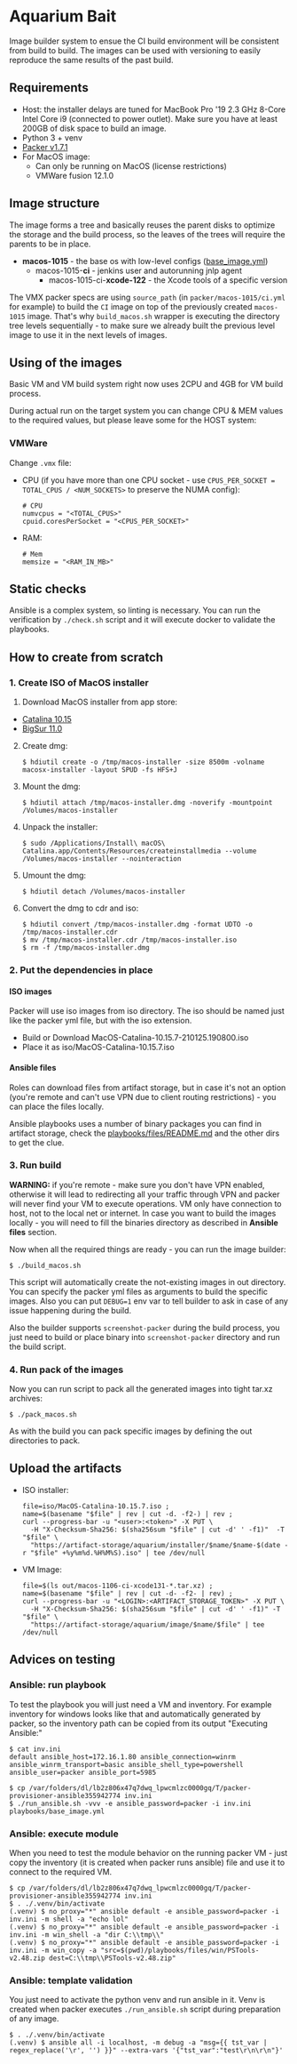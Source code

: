 # Aquarium Bait

Image builder system to ensue the CI build environment will be consistent from build to build. The
images can be used with versioning to easily reproduce the same results of the past build.

## Requirements

* Host: the installer delays are tuned for MacBook Pro '19 2.3 GHz 8-Core Intel Core i9 (connected
  to power outlet). Make sure you have at least 200GB of disk space to build an image.
* Python 3 + venv
* [Packer v1.7.1](https://www.packer.io/downloads)
* For MacOS image:
  * Can only be running on MacOS (license restrictions)
  * VMWare fusion 12.1.0

## Image structure

The image forms a tree and basically reuses the parent disks to optimize the storage and the build
process, so the leaves of the trees will require the parents to be in place.

* **macos-1015** - the base os with low-level configs ([base_image.yml](playbooks/base_image.yml))
   * macos-1015-**ci** - jenkins user and autorunning jnlp agent
      * macos-1015-ci-**xcode-122** - the Xcode tools of a specific version

The VMX packer specs are using `source_path` (in `packer/macos-1015/ci.yml` for example) to build
the `CI` image on top of the previously created `macos-1015` image. That's why `build_macos.sh`
wrapper is executing the directory tree levels sequentially - to make sure we already built the
previous level image to use it in the next levels of images.

## Using of the images

Basic VM and VM build system right now uses 2CPU and 4GB for VM build process.

During actual run on the target system you can change CPU & MEM values to the required values, but
please leave some for the HOST system:

### VMWare

Change `.vmx` file:

* CPU (if you have more than one CPU socket - use `CPUS_PER_SOCKET = TOTAL_CPUS / <NUM_SOCKETS>`
  to preserve the NUMA config):
   ```
   # CPU
   numvcpus = "<TOTAL_CPUS>"
   cpuid.coresPerSocket = "<CPUS_PER_SOCKET>"
   ```
* RAM:
   ```
   # Mem
   memsize = "<RAM_IN_MB>"
   ```

## Static checks

Ansible is a complex system, so linting is necessary. You can run the verification by `./check.sh`
script and it will execute docker to validate the playbooks.

## How to create from scratch

### 1. Create ISO of MacOS installer

1. Download MacOS installer from app store:
  * [Catalina 10.15](https://itunes.apple.com/us/app/macos-catalina/id1466841314?ls=1&mt=12)
  * [BigSur 11.0](https://itunes.apple.com/us/app/macos-big-sur/id1526878132?ls=1&mt=12)
2. Create dmg:
   ```
   $ hdiutil create -o /tmp/macos-installer -size 8500m -volname macosx-installer -layout SPUD -fs HFS+J
   ```
3. Mount the dmg:
   ```
   $ hdiutil attach /tmp/macos-installer.dmg -noverify -mountpoint /Volumes/macos-installer
   ```
4. Unpack the installer:
   ```
   $ sudo /Applications/Install\ macOS\ Catalina.app/Contents/Resources/createinstallmedia --volume /Volumes/macos-installer --nointeraction
   ```
5. Umount the dmg:
   ```
   $ hdiutil detach /Volumes/macos-installer
   ```
6. Convert the dmg to cdr and iso:
   ```
   $ hdiutil convert /tmp/macos-installer.dmg -format UDTO -o /tmp/macos-installer.cdr
   $ mv /tmp/macos-installer.cdr /tmp/macos-installer.iso
   $ rm -f /tmp/macos-installer.dmg
   ```

### 2. Put the dependencies in place

#### ISO images

Packer will use iso images from iso directory. The iso should be named just like the packer yml
file, but with the iso extension.

* Build or Download MacOS-Catalina-10.15.7-210125.190800.iso
* Place it as iso/MacOS-Catalina-10.15.7.iso

#### Ansible files

Roles can download files from artifact storage, but in case it's not an option (you're remote and
can't use VPN due to client routing restrictions) - you can place the files locally.

Ansible playbooks uses a number of binary packages you can find in artifact storage, check the
[playbooks/files/README.md](playbooks/files/README.md) and the other dirs to get the clue.

### 3. Run build

**WARNING:** if you're remote - make sure you don't have VPN enabled, otherwise it will lead to
redirecting all your traffic through VPN and packer will never find your VM to execute operations.
VM only have connection to host, not to the local net or internet. In case you want to build the
images locally - you will need to fill the binaries directory as described in **Ansible files**
section.

Now when all the required things are ready - you can run the image builder:
```
$ ./build_macos.sh
```

This script will automatically create the not-existing images in out directory. You can specify the
packer yml files as arguments to build the specific images. Also you can put `DEBUG=1` env var to
tell builder to ask in case of any issue happening during the build.

Also the builder supports `screenshot-packer` during the build process, you just need to build or
place binary into `screenshot-packer` directory and run the build script.

### 4. Run pack of the images

Now you can run script to pack all the generated images into tight tar.xz archives:
```
$ ./pack_macos.sh
```

As with the build you can pack specific images by defining the out directories to pack.

## Upload the artifacts

* ISO installer:
   ```
   file=iso/MacOS-Catalina-10.15.7.iso ;
   name=$(basename "$file" | rev | cut -d. -f2-) | rev ;
   curl --progress-bar -u "<user>:<token>" -X PUT \
     -H "X-Checksum-Sha256: $(sha256sum "$file" | cut -d' ' -f1)"  -T "$file" \
     "https://artifact-storage/aquarium/installer/$name/$name-$(date -r "$file" +%y%m%d.%H%M%S).iso" | tee /dev/null
   ```

* VM Image:
   ```
   file=$(ls out/macos-1106-ci-xcode131-*.tar.xz) ;
   name=$(basename "$file" | rev | cut -d- -f2- | rev) ;
   curl --progress-bar -u "<LOGIN>:<ARTIFACT_STORAGE_TOKEN>" -X PUT \
     -H "X-Checksum-Sha256: $(sha256sum "$file" | cut -d' ' -f1)" -T "$file" \
     "https://artifact-storage/aquarium/image/$name/$file" | tee /dev/null
   ```

## Advices on testing

### Ansible: run playbook

To test the playbook you will just need a VM and inventory. For example inventory for windows
looks like that and automatically generated by packer, so the inventory path can be copied from its
output "Executing Ansible:"
```
$ cat inv.ini
default ansible_host=172.16.1.80 ansible_connection=winrm ansible_winrm_transport=basic ansible_shell_type=powershell ansible_user=packer ansible_port=5985
```

```
$ cp /var/folders/dl/lb2z806x47q7dwq_lpwcmlzc0000gq/T/packer-provisioner-ansible355942774 inv.ini
$ ./run_ansible.sh -vvv -e ansible_password=packer -i inv.ini playbooks/base_image.yml
```

### Ansible: execute module

When you need to test the module behavior on the running packer VM - just copy the inventory (it is
created when packer runs ansible) file and use it to connect to the required VM.

```
$ cp /var/folders/dl/lb2z806x47q7dwq_lpwcmlzc0000gq/T/packer-provisioner-ansible355942774 inv.ini
$ . ./.venv/bin/activate
(.venv) $ no_proxy="*" ansible default -e ansible_password=packer -i inv.ini -m shell -a "echo lol"
(.venv) $ no_proxy="*" ansible default -e ansible_password=packer -i inv.ini -m win_shell -a "dir C:\\tmp\\"
(.venv) $ no_proxy="*" ansible default -e ansible_password=packer -i inv.ini -m win_copy -a "src=$(pwd)/playbooks/files/win/PSTools-v2.48.zip dest=C:\\tmp\\PSTools-v2.48.zip"
```

### Ansible: template validation

You just need to activate the python venv and run ansible in it. Venv is created when packer
executes `./run_ansible.sh` script during preparation of any image.

```
$ . ./.venv/bin/activate
(.venv) $ ansible all -i localhost, -m debug -a "msg={{ tst_var | regex_replace('\r', '') }}" --extra-vars '{"tst_var":"test\r\n\r\n"}'
```
